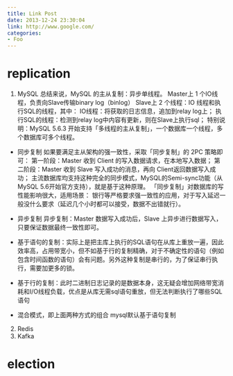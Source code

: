 ```yaml
---
title: Link Post
date: 2013-12-24 23:30:04
link: http://www.google.com/
categories:
- Foo
---
```


# replication
1. MySQL
总结来说，MySQL 的主从复制：异步单线程。
Master上 1 个IO线程，负责向Slave传输binary log（binlog）
Slave上 2 个线程：IO 线程和执行SQL的线程，其中：
    IO线程：将获取的日志信息，追加到relay log上；
    执行SQL的线程：检测到relay log中内容有更新，则在Slave上执行sql；
特别说明：MySQL 5.6.3 开始支持「多线程的主从复制」，一个数据库一个线程，多个数据库可多个线程。

- 同步复制
如果要满足主从架构的强一致性，采取「同步复制」的 2PC 策略即可：
第一阶段：Master 收到 Client 的写入数据请求，在本地写入数据；
第二阶段：Master 收到 Slave 写入成功的消息，再向 Client返回数据写入成功；
主流数据库均支持这种完全的同步模式，MySQL的Semi-sync功能（从MySQL 5.6开始官方支持），就是基于这种原理。
「同步复制」对数据库的写性能影响很大，适用场景：
银行等严格要求强一致性的应用，对于写入延迟一般没什么要求（延迟几个小时都可以接受，数据不出错就行）。
- 异步复制
异步复制：Master 数据写入成功后，Slave 上异步进行数据写入，只要保证数据最终一致性即可。

- 基于语句的复制：实际上是把主库上执行的SQL语句在从库上重放一遍，因此效率高，占用带宽小，但不如基于行的复制精确，对于不确定性的语句（例如包含时间函数的语句）会有问题。另外这种复制是串行的，为了保证串行执行，需要加更多的锁。
- 基于行的复制：此时二进制日志记录的是数据本身，这无疑会增加网络带宽消耗和I/O线程负载，优点是从库无需sql语句重放，但无法判断执行了哪些SQL语句
- 混合模式，即上面两种方式的组合
mysql默认基于语句复制

2. Redis
3. Kafka

# election


